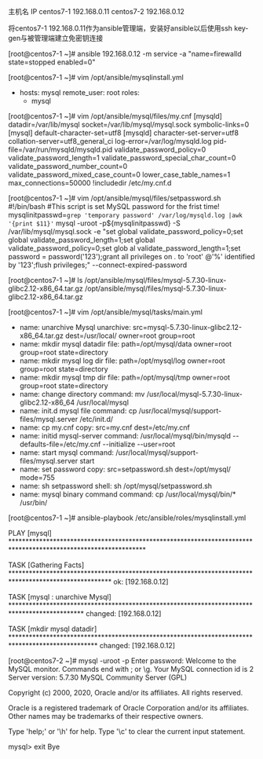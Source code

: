 
主机名       IP
centos7-1   192.168.0.11
centos7-2   192.168.0.12

 
将centos7-1   192.168.0.11作为ansible管理端，安装好ansible以后使用ssh key-gen与被管理端建立免密钥连接


[root@centos7-1 ~]# ansible 192.168.0.12 -m service -a "name=firewalld state=stopped enabled=0"

[root@centos7-1 ~]# vim /opt/ansible/mysqlinstall.yml 
- hosts: mysql
  remote_user: root
  roles:
    - mysql

[root@centos7-1 ~]# vim /opt/ansible/mysql/files/my.cnf 
[mysqld]
datadir=/var/lib/mysql
socket=/var/lib/mysql/mysql.sock
symbolic-links=0
[mysql]
default-character-set=utf8
[mysqld]
character-set-server=utf8
collation-server=utf8_general_ci
log-error=/var/log/mysqld.log
pid-file=/var/run/mysqld/mysqld.pid
validate_password_policy=0
validate_password_length=1
validate_password_special_char_count=0
validate_password_number_count=0
validate_password_mixed_case_count=0
lower_case_table_names=1
max_connections=50000
!includedir /etc/my.cnf.d

[root@centos7-1 ~]# vim /opt/ansible/mysql/files/setpassword.sh 
#!/bin/bash
#This script is set MySQL password for the frist time!
mysqlinitpasswd=`grep 'temporary password' /var/log/mysqld.log |awk '{print $11}'`
mysql -uroot -p${mysqlinitpasswd} -S /var/lib/mysql/mysql.sock -e "set global validate_password_policy=0;set global validate_password_length=1;set global validate_password_policy=0;set glob
al validate_password_length=1;set password = password('123');grant all privileges on *.* to 'root' @'%' identified by '123';flush privileges;" --connect-expired-password

[root@centos7-1 ~]# ls /opt/ansible/mysql/files/mysql-5.7.30-linux-glibc2.12-x86_64.tar.gz 
/opt/ansible/mysql/files/mysql-5.7.30-linux-glibc2.12-x86_64.tar.gz

[root@centos7-1 ~]# vim /opt/ansible/mysql/tasks/main.yml 
- name: unarchive Mysql
unarchive: src=mysql-5.7.30-linux-glibc2.12-x86_64.tar.gz dest=/usr/local/ owner=root group=root
- name: mkdir mysql datadir
file: path=/opt/mysql/data owner=root group=root state=directory
- name: mkdir mysql log dir
file: path=/opt/mysql/log owner=root group=root state=directory
- name: mkdir mysql tmp dir
file: path=/opt/mysql/tmp owner=root group=root state=directory
- name: change directory
command: mv /usr/local/mysql-5.7.30-linux-glibc2.12-x86_64 /usr/local/mysql
- name: init.d mysql file
 command: cp /usr/local/mysql/support-files/mysql.server /etc/init.d/
- name: cp my.cnf
copy: src=my.cnf dest=/etc/my.cnf
- name: initid mysql-server
command: /usr/local/mysql/bin/mysqld --defaults-file=/etc/my.cnf --initialize --user=root
- name: start mysql
command: /usr/local/mysql/support-files/mysql.server start
- name: set password
copy: src=setpassword.sh dest=/opt/mysql/ mode=755
- name: sh setpassword
shell: sh /opt/mysql/setpassword.sh
- name: mysql binary command
command: cp /usr/local/mysql/bin/* /usr/bin/

[root@centos7-1 ~]# ansible-playbook /etc/ansible/roles/mysqlinstall.yml 

PLAY [mysql] ***************************************************************************************************************

TASK [Gathering Facts] *****************************************************************************************************
ok: [192.168.0.12]

TASK [mysql : unarchive Mysql] *********************************************************************************************
changed: [192.168.0.12]

TASK [mkdir mysql datadir] *************************************************************************************************
changed: [192.168.0.12]

[root@centos7-2 ~]# mysql -uroot -p
Enter password: 
Welcome to the MySQL monitor.  Commands end with ; or \g.
Your MySQL connection id is 2
Server version: 5.7.30 MySQL Community Server (GPL)

Copyright (c) 2000, 2020, Oracle and/or its affiliates. All rights reserved.

Oracle is a registered trademark of Oracle Corporation and/or its
affiliates. Other names may be trademarks of their respective
owners.

Type 'help;' or '\h' for help. Type '\c' to clear the current input statement.

mysql> exit
Bye

